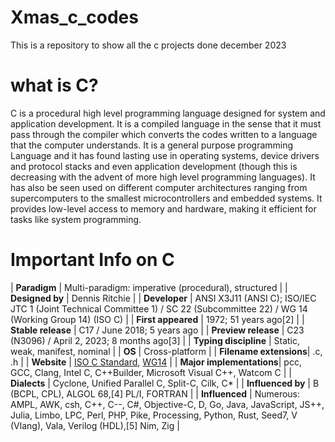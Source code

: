 # Xmas_c_codes
This is a repository to show all the c projects done december 2023

# what is C?

C is a procedural high level programming language designed for system and application development. It is a compiled language in the sense that it must pass through the compiler which converts the codes written to a language that the computer understands. It is a general purpose programming Language and it has found lasting use in operating systems, device drivers and protocol stacks and even application development (though this is decreasing with the advent of more high level programming languages). It has also be seen used on different computer architectures ranging from supercomputers to the smallest microcontrollers and embedded systems. It provides low-level access to memory and hardware, making it efficient for tasks like system programming.

# Important Info on C

| **Paradigm** | Multi-paradigm: imperative (procedural), structured   |
| **Designed by**        | Dennis Ritchie                                                              |
| **Developer**          | ANSI X3J11 (ANSI C); ISO/IEC JTC 1 (Joint Technical Committee 1) / SC 22 (Subcommittee 22) / WG 14 (Working Group 14) (ISO C) |
| **First appeared**     | 1972; 51 years ago[2]                                                      |
| **Stable release**     | C17 / June 2018; 5 years ago                                               |
| **Preview release**    | C23 (N3096) / April 2, 2023; 8 months ago[3]                                |
| **Typing discipline**  | Static, weak, manifest, nominal                                            |
| **OS**                 | Cross-platform                                                             |
| **Filename extensions**| .c, .h                                                                     |
| **Website**            | [ISO C Standard](www.iso.org/standard/74528.html), [WG14](www.open-std.org/jtc1/sc22/wg14/) |
| **Major implementations**| pcc, GCC, Clang, Intel C, C++Builder, Microsoft Visual C++, Watcom C        |
| **Dialects**           | Cyclone, Unified Parallel C, Split-C, Cilk, C*                              |
| **Influenced by**      | B (BCPL, CPL), ALGOL 68,[4] PL/I, FORTRAN                                   |
| **Influenced**         | Numerous: AMPL, AWK, csh, C++, C--, C#, Objective-C, D, Go, Java, JavaScript, JS++, Julia, Limbo, LPC, Perl, PHP, Pike, Processing, Python, Rust, Seed7, V (Vlang), Vala, Verilog (HDL),[5] Nim, Zig |


